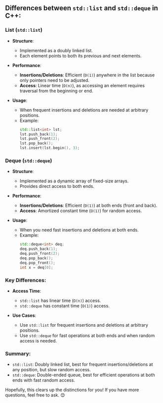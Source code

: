 ## Differences between `std::list` and `std::deque` in C++:

### **List (`std::list`)**
- **Structure**: 
  - Implemented as a doubly linked list.
  - Each element points to both its previous and next elements.
  
- **Performance**:
  - **Insertions/Deletions**: Efficient (`O(1)`) anywhere in the list because only pointers need to be adjusted.
  - **Access**: Linear time (`O(n)`), as accessing an element requires traversal from the beginning or end.

- **Usage**:
  - When frequent insertions and deletions are needed at arbitrary positions.
  - Example:
    ```cpp
    std::list<int> lst;
    lst.push_back(1);
    lst.push_front(2);
    lst.pop_back();
    lst.insert(lst.begin(), 3);
    ```

### **Deque (`std::deque`)**
- **Structure**: 
  - Implemented as a dynamic array of fixed-size arrays.
  - Provides direct access to both ends.
  
- **Performance**:
  - **Insertions/Deletions**: Efficient (`O(1)`) at both ends (front and back).
  - **Access**: Amortized constant time (`O(1)`) for random access.

- **Usage**:
  - When you need fast insertions and deletions at both ends.
  - Example:
    ```cpp
    std::deque<int> deq;
    deq.push_back(1);
    deq.push_front(2);
    deq.pop_back();
    deq.pop_front();
    int x = deq[0];
    ```

### **Key Differences**:
- **Access Time**: 
  - `std::list` has linear time (`O(n)`) access.
  - `std::deque` has constant time (`O(1)`) access.

- **Use Cases**:
  - Use `std::list` for frequent insertions and deletions at arbitrary positions.
  - Use `std::deque` for fast operations at both ends and when random access is needed.

### Summary:
- `std::list`: Doubly linked list, best for frequent insertions/deletions at any position, but slow random access.
- `std::deque`: Double-ended queue, best for efficient operations at both ends with fast random access.

Hopefully, this clears up the distinctions for you! If you have more questions, feel free to ask. 😊